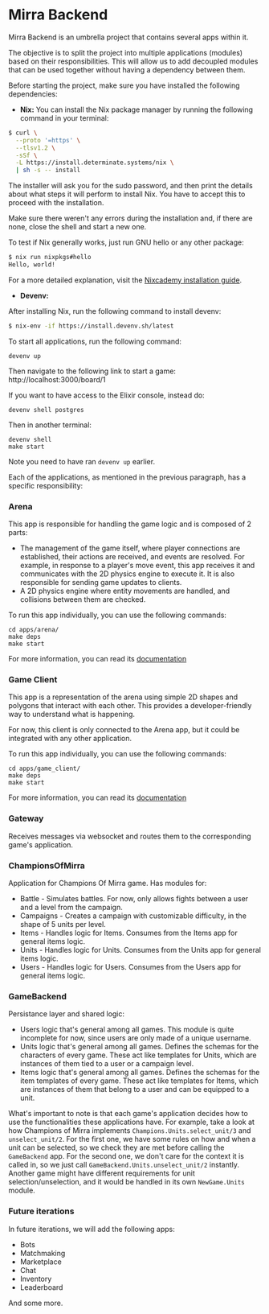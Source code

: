 # Mirra Backend
Mirra Backend is an umbrella project that contains several apps within it.

The objective is to split the project into multiple applications (modules) based on their responsibilities. This will allow us to add decoupled modules that can be used together without having a dependency between them.

Before starting the project, make sure you have installed the following dependencies:

- **Nix:**
You can install the Nix package manager by running the following command in your terminal:

```bash
$ curl \
  --proto '=https' \
  --tlsv1.2 \
  -sSf \
  -L https://install.determinate.systems/nix \
  | sh -s -- install
```

The installer will ask you for the sudo password, and then print the details about what steps it will perform to install Nix. You have to accept this to proceed with the installation.

Make sure there weren't any errors during the installation and, if there are none, close the shell and start a new one.

To test if Nix generally works, just run GNU hello or any other package:
```bash
$ nix run nixpkgs#hello
Hello, world!
```

For a more detailed explanation, visit the [Nixcademy installation guide](https://nixcademy.com/2024/01/15/nix-on-macos/).

- **Devenv:**

After installing Nix, run the following command to install devenv:
```bash
$ nix-env -if https://install.devenv.sh/latest
```

To start all applications, run the following command:

```
devenv up
```

Then navigate to the following link to start a game: http://localhost:3000/board/1


If you want to have access to the Elixir console, instead do:

```
devenv shell postgres
```

Then in another terminal:

```
devenv shell
make start
```

Note you need to have ran `devenv up` earlier.

Each of the applications, as mentioned in the previous paragraph, has a specific responsibility:

### Arena
This app is responsible for handling the game logic and is composed of 2 parts:

- The management of the game itself, where player connections are established, their actions are received, and events are resolved. For example, in response to a player's move event, this app receives it and communicates with the 2D physics engine to execute it. It is also responsible for sending game updates to clients.
- A 2D physics engine where entity movements are handled, and collisions between them are checked.

To run this app individually, you can use the following commands:

```
cd apps/arena/
make deps
make start
```

For more information, you can read its [documentation](apps/arena/README.md)

### Game Client
This app is a representation of the arena using simple 2D shapes and polygons that interact with each other. This provides a developer-friendly way to understand what is happening.

For now, this client is only connected to the Arena app, but it could be integrated with any other application.

To run this app individually, you can use the following commands:

```
cd apps/game_client/
make deps
make start
```
For more information, you can read its [documentation](apps/game_client/README.md)

### Gateway
Receives messages via websocket and routes them to the corresponding game's application.

### ChampionsOfMirra
Application for Champions Of Mirra game. Has modules for:
  - Battle - Simulates battles. For now, only allows fights between a user and a level from the campaign.
  - Campaigns - Creates a campaign with customizable difficulty, in the shape of 5 units per level.
  - Items - Handles logic for Items. Consumes from the Items app for general items logic.
  - Units - Handles logic for Units. Consumes from the Units app for general items logic.
  - Users - Handles logic for Users. Consumes from the Users app for general items logic.

### GameBackend
Persistance layer and shared logic:
- Users logic that's general among all games. This module is quite incomplete for now, since users are only made of a unique username.
- Units logic that's general among all games. Defines the schemas for the characters of every game. These act like templates for Units, which are instances of them tied to a user or a campaign level.
- Items logic that's general among all games. Defines the schemas for the item templates of every game. These act like templates for Items, which are instances of them that belong to a user and can be equipped to a unit.

What's important to note is that each game's application decides how to use the functionalities these applications have. For example, take a look at how Champions of Mirra implements `Champions.Units.select_unit/3` and `unselect_unit/2`. For the first one, we have some rules on how and when a unit can be selected, so we check they are met before calling the `GameBackend` app. For the second one, we don't care for the context it is called in, so we just call `GameBackend.Units.unselect_unit/2` instantly. Another game might have different requirements for unit selection/unselection, and it would be handled in its own `NewGame.Units` module.

### Future iterations
In future iterations, we will add the following apps:

- Bots
- Matchmaking
- Marketplace
- Chat
- Inventory
- Leaderboard

And some more.
